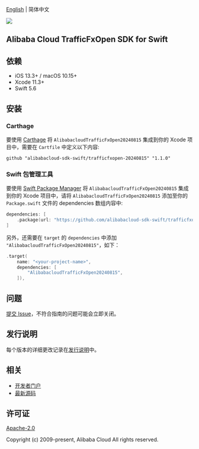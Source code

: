[English](README.md) | 简体中文

![](https://aliyunsdk-pages.alicdn.com/icons/AlibabaCloud.svg)

## Alibaba Cloud TrafficFxOpen SDK for Swift

## 依赖

- iOS 13.3+ / macOS 10.15+
- Xcode 11.3+
- Swift 5.6

## 安装

### Carthage

要使用 [Carthage](https://github.com/Carthage/Carthage) 将 `AlibabacloudTrafficFxOpen20240815` 集成到你的 Xcode 项目中，需要在 `Cartfile` 中定义以下内容:

```ogdl
github "alibabacloud-sdk-swift/trafficfxopen-20240815" "1.1.0"
```

### Swift 包管理工具

要使用 [Swift Package Manager](https://swift.org/package-manager/) 将 `AlibabacloudTrafficFxOpen20240815` 集成到你的 Xcode 项目中，请将 `AlibabacloudTrafficFxOpen20240815` 添加至你的 `Package.swift` 文件的 dependencies 数组内容中:

```swift
dependencies: [
    .package(url: "https://github.com/alibabacloud-sdk-swift/trafficfxopen-20240815.git", from: "1.1.0")
]
```

另外，还需要在 `target` 的 `dependencies` 中添加 `"AlibabacloudTrafficFxOpen20240815"`，如下：

```swift
.target(
    name: "<your-project-name>",
    dependencies: [
        "AlibabacloudTrafficFxOpen20240815",
    ]),
```

## 问题

[提交 Issue](https://github.com/alibabacloud-sdk-swift/trafficfxopen-20240815/issues/new)，不符合指南的问题可能会立即关闭。

## 发行说明

每个版本的详细更改记录在[发行说明](./ChangeLog.txt)中。

## 相关

* [开发者门户](https://next.api.aliyun.com/home)
* [最新源码](https://github.com/alibabacloud-sdk-swift/trafficfxopen-20240815)

## 许可证

[Apache-2.0](http://www.apache.org/licenses/LICENSE-2.0)

Copyright (c) 2009-present, Alibaba Cloud All rights reserved.

